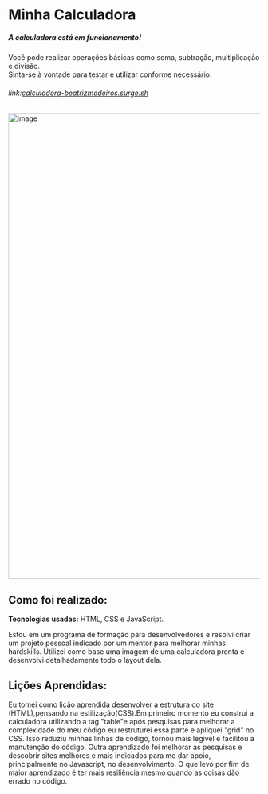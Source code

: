 # Minha Calculadora

##### A calculadora está em funcionamento!  
 Você pode realizar operações básicas como soma, subtração, multiplicação e divisão.  
Sinta-se à vontade para testar e utilizar conforme necessário.

###### link:[calculadora-beatrizmedeiros.surge.sh](https://calculadora-beatrizmedeiros.surge.sh)

<img width="1832" height="932" alt="image" src="https://github.com/user-attachments/assets/ce514cc7-9dfe-40af-980a-2b608be00574" />


 ## Como foi realizado:

 **Tecnologias usadas:** HTML, CSS e JavaScript.
 
 Estou em um programa de formação para desenvolvedores e resolvi criar um projeto pessoal indicado por um mentor para melhorar minhas hardskills. Utilizei como base uma imagem de uma calculadora pronta e desenvolvi detalhadamente todo o layout dela.

 ## Lições Aprendidas:

 Eu tomei como lição aprendida desenvolver a estrutura do site (HTML),pensando na estilização(CSS).Em primeiro momento eu construi a calculadora utilizando a tag "table"e após pesquisas para melhorar a complexidade do meu código eu restruturei essa parte e apliquei "grid" no CSS.
 Isso reduziu minhas linhas de código, tornou mais legivel e facilitou a manutenção do código.
 Outra aprendizado foi melhorar as pesquisas e descobrir sites melhores e mais indicados para me dar apoio, principalmente no Javascript, no desenvolvimento.
 O que levo por fim de  maior aprendizado é ter mais resiliência  mesmo quando as coisas dão errado no código.


 
